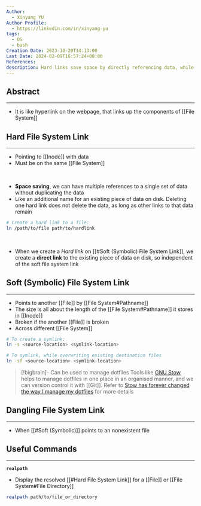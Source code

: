 ```yaml
---
Author:
  - Xinyang YU
Author Profile:
  - https://linkedin.com/in/xinyang-yu
tags:
  - OS
  - bash
Creation Date: 2023-10-20T14:13:00
Last Date: 2024-02-09T16:57:24+08:00
References: 
description: Hard links save space by directly referencing data, while soft links navigate paths across different file territories.
---
```

## Abstract
---
- It is like hyperlink on the webpage, that links up the components of [[File System]]


## Hard File System Link
---
- Pointing to [[Inode]] with data
- Must be on the same [[File System]]
</br>

- **Space saving**, we can have multiple references to a single set of data without duplicating the data
- Like an additional name for an existing piece of data on disk. Deleting one hard link does not delete the data, as long as other links to that data remain
```bash
# Create a hard link to a file:
ln /path/to/file path/to/hardlink
```
</br>

- When we create a *Hard link* on [[#Soft (Symbolic) File System Link]], we create a **direct link** to the existing piece of data on disk, so independent of the soft file system link



## Soft (Symbolic) File System Link
---
- Points to another [[File]] by [[File System#Pathname]]
- The size is all about the length of the [[File System#Pathname]] it stores in [[Inode]]
- Broken if the another [[File]] is broken
- Across different [[File System]]
```bash
# To create a symlink:
ln -s <source-location> <symlink-location>

# To symlink, while overwriting existing destination files
ln -sf <source-location> <symlink-location>
```

>[!bigbrain]- Can be used to manage dotfiles
> Tools like [GNU Stow](https://www.gnu.org/software/stow/) helps to manage dotfiles in one place in an organised manner, and we can version control it with [[Git]]. Refer to [Stow has forever changed the way I manage my dotfiles](https://youtu.be/y6XCebnB9gs?si=j4oYPrbRk5bWfq2b) for more details

## Dangling File System Link
---
- When [[#Soft (Symbolic)]] points to an nonexistent file


## Useful Commands
---
**`realpath`**
- Display the resolved [[#Hard File System Link]] for a [[File]] or [[File System#File Directory]]
```bash
realpath path/to/file_or_directory
```